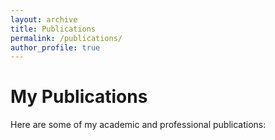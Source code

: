 ```yaml
---
layout: archive
title: Publications
permalink: /publications/
author_profile: true
---
```


# My Publications

Here are some of my academic and professional publications:

